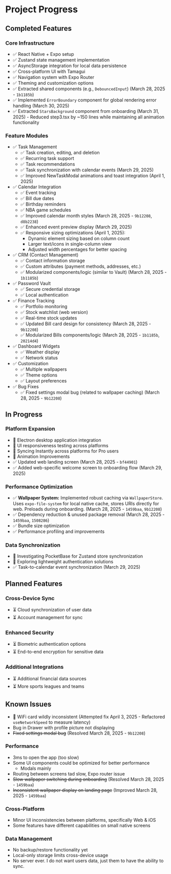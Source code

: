 # Project Progress

## Completed Features

### Core Infrastructure
- ✅ React Native + Expo setup
- ✅ Zustand state management implementation
- ✅ AsyncStorage integration for local data persistence
- ✅ Cross-platform UI with Tamagui
- ✅ Navigation system with Expo Router
- ✅ Theming and customization options
- ✅ Extracted shared components (e.g., `DebouncedInput`) (March 28, 2025 - `1b1185b`)
- ✅ Implemented `ErrorBoundary` component for global rendering error handling (March 30, 2025)
- ✅ Extracted `StarsBackground` component from onboarding (March 31, 2025) - Reduced step3.tsx by ~150 lines while maintaining all animation functionality

### Feature Modules
- ✅ Task Management
  - ✅ Task creation, editing, and deletion
  - ✅ Recurring task support
  - ✅ Task recommendations
  - ✅ Task synchronization with calendar events (March 29, 2025)
  - ✅ Improved NewTaskModal animations and toast integration (April 1, 2025)
- ✅ Calendar Integration
  - ✅ Event tracking
  - ✅ Bill due dates
  - ✅ Birthday reminders
  - ✅ NBA game schedules
  - ✅ Improved calendar month styles (March 28, 2025 - `9b12208`, `d8b2238`)
  - ✅ Enhanced event preview display (March 29, 2025)
  - ✅ Responsive sizing optimizations (April 1, 2025):
    - Dynamic element sizing based on column count
    - Larger text/icons in single-column view
    - Adjusted width percentages for better spacing
- ✅ CRM (Contact Management)
  - ✅ Contact information storage
  - ✅ Custom attributes (payment methods, addresses, etc.)
  - ✅ Modularized components/logic (similar to Vault) (March 28, 2025 - `1b1185b`)
- ✅ Password Vault
  - ✅ Secure credential storage
  - ✅ Local authentication
- ✅ Finance Tracking
  - ✅ Portfolio monitoring
  - ✅ Stock watchlist (web version)
  - ✅ Real-time stock updates
  - ✅ Updated Bill card design for consistency (March 28, 2025 - `9b12208`)
  - ✅ Modularized Bills components/logic (March 28, 2025 - `1b1185b`, `20214d4`)
- ✅ Dashboard Widgets
  - ✅ Weather display
  - ✅ Network status
- ✅ Customization
  - ✅ Multiple wallpapers
  - ✅ Theme options
  - ✅ Layout preferences
- ✅ Bug Fixes
  - ✅ Fixed settings modal bug (related to wallpaper caching) (March 28, 2025 - `9b12208`)

## In Progress

### Platform Expansion
- 🔄 Electron desktop application integration
- 🔄 UI responsiveness testing across platforms
- 🔄 Syncing Instantly across platforms for Pro users
- 🔄 Animation Improvements
- ✅ Updated web landing screen (March 28, 2025 - `bf44901`)
- ✅ Added web-specific welcome screen to onboarding flow (March 29, 2025)

### Performance Optimization
- ✅ **Wallpaper System:** Implemented robust caching via `WallpaperStore`. Uses `expo-file-system` for local native cache, stores URIs directly for web. Preloads during onboarding. (March 28, 2025 - `1459baa`, `9b12208`)
- ✅ Dependency reduction & unused package removal (March 28, 2025 - `1459baa`, `1508286`)
- ✅  Bundle size optimization
- ✅ Performance profiling and improvements 

### Data Synchronization
- 🔄 Investigating PocketBase for Zustand store synchronization
- 🔄 Exploring lightweight authentication solutions
- ✅ Task-to-calendar event synchronization (March 29, 2025)

## Planned Features

### Cross-Device Sync
- ⏳ Cloud synchronization of user data
- ⏳ Account management for sync

### Enhanced Security
- ⏳ Biometric authentication options
- ⏳ End-to-end encryption for sensitive data

### Additional Integrations
- ⏳ Additional financial data sources
- ⏳ More sports leagues and teams

## Known Issues
- 🔄 WiFi card wildly inconsistent (Attempted fix April 3, 2025 - Refactored `useNetworkSpeed` to measure latency)
- Bug in Drawer with profile picture not displaying
- ~~Fixed settings modal bug~~ (Resolved March 28, 2025 - `9b12208`)

### Performance
- 3ms to open the app (too slow)
- Some UI components could be optimized for better performance
  - Modals mainly
- Routing between screens tad slow, Expo router issue
- ~~Slow wallpaper switching during onboarding~~ (Resolved March 28, 2025 - `1459baa`)
- ~~Inconsistent wallpaper display on landing page~~ (Improved March 28, 2025 - `1459baa`)

### Cross-Platform
- Minor UI inconsistencies between platforms, specifically Web & iOS
- Some features have different capabilities on small native screens

### Data Management
- No backup/restore functionality yet
- Local-only storage limits cross-device usage
- No server ever. I do not want users data, just them to have the ability to sync.
